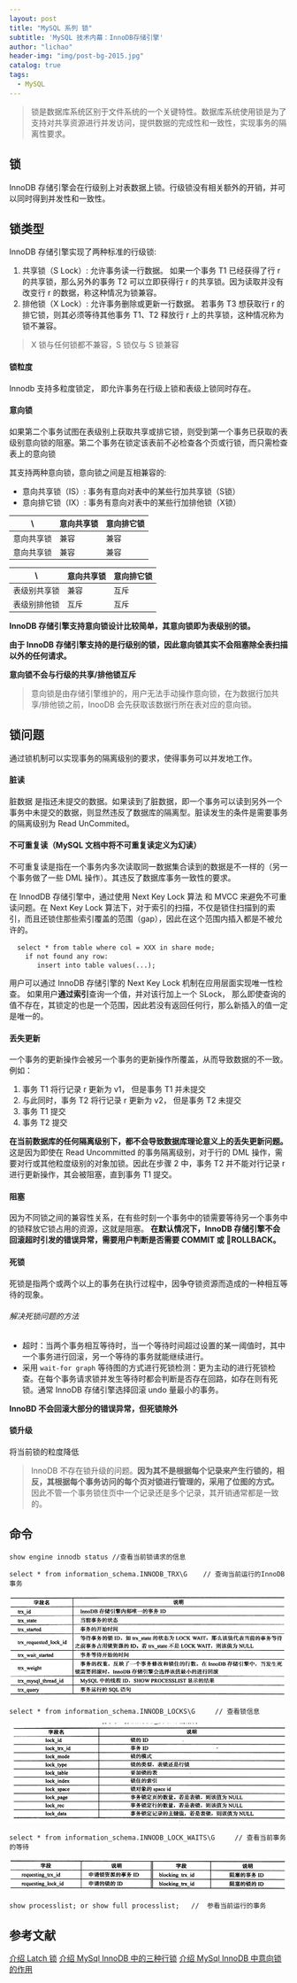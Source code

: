 ```yaml
---
layout: post
title: "MySQL 系列 锁"
subtitle: 'MySQL 技术内幕：InnoDB存储引擎'
author: "lichao"
header-img: "img/post-bg-2015.jpg"
catalog: true
tags:
  - MySQL
---
```


> 锁是数据库系统区别于文件系统的一个关键特性。数据库系统使用锁是为了支持对共享资源进行并发访问，提供数据的完成性和一致性，实现事务的隔离性要求。


## 锁
InnoDB 存储引擎会在行级别上对表数据上锁。行级锁没有相关额外的开销，并可以同时得到并发性和一致性。

## 锁类型
InnoDB 存储引擎实现了两种标准的行级锁: 
1. 共享锁（S Lock）: 允许事务读一行数据。 如果一个事务 T1 已经获得了行 r 的共享锁，那么另外的事务 T2 可以立即获得行 r 的共享锁。因为读取并没有改变行 r 的数据，称这种情况为锁兼容。
2. 排他锁（X Lock）: 允许事务删除或更新一行数据。 若事务 T3 想获取行 r 的排它锁，则其必须等待其他事务 T1、T2 释放行 r 上的共享锁，这种情况称为锁不兼容。

> X 锁与任何锁都不兼容，S 锁仅与 S 锁兼容

#### 锁粒度
Innodb 支持多粒度锁定， 即允许事务在行级上锁和表级上锁同时存在。

#### 意向锁
如果第二个事务试图在表级别上获取共享或排它锁，则受到第一个事务已获取的表级别意向锁的阻塞。第二个事务在锁定该表前不必检查各个页或行锁，而只需检查表上的意向锁

其支持两种意向锁，意向锁之间是互相兼容的: 
* 意向共享锁（IS）: 事务有意向对表中的某些行加共享锁（S锁）
* 意向排它锁（IX）: 事务有意向对表中的某些行加排他锁（X锁）


|     \     | 意向共享锁 | 意向排它锁 |
|  -----    |    ----  |  ----  |
| 意向共享锁  |   兼容   |   兼容  |
| 意向共享锁 |    兼容   |   兼容  |


|     \     | 意向共享锁 | 意向排它锁 |
|  -----    |    ----  |  ----  |
| 表级别共享锁  |   兼容   |   互斥  |
| 表级别排他锁 |    互斥   |   互斥  |

**InnoDB 存储引擎支持意向锁设计比较简单，其意向锁即为表级别的锁。** 

**由于 InnoDB 存储引擎支持的是行级别的锁，因此意向锁其实不会阻塞除全表扫描以外的任何请求。**

**意向锁不会与行级的共享/排他锁互斥**

> 意向锁是由存储引擎维护的，用户无法手动操作意向锁，在为数据行加共享/排他锁之前，InooDB 会先获取该数据行所在表对应的意向锁。
## 锁问题
通过锁机制可以实现事务的隔离级别的要求，使得事务可以并发地工作。

#### 脏读
脏数据 是指还未提交的数据。如果读到了脏数据，即一个事务可以读到另外一个事务中未提交的数据，则显然违反了数据库的隔离型。脏读发生的条件是需要事务的隔离级别为 Read UnCommited。

#### 不可重复读（MySQL 文档中将不可重复读定义为幻读）
不可重复读是指在一个事务内多次读取同一数据集合读到的数据是不一样的（另一个事务做了一些 DML 操作）。其违反了数据库事务一致性的要求。

在 InnodDB 存储引擎中，通过使用 Next Key Lock 算法 和 MVCC 来避免不可重读问题。在 Next Key Lock 算法下，对于索引的扫描，不仅是锁住扫描到的索引，而且还锁住那些索引覆盖的范围（gap），因此在这个范围内插入都是不被允许的。
```  
  select * from table where col = XXX in share mode;      
    if not found any row:     
       insert into table values(...);      
```

用户可以通过 InnoDB 存储引擎的 Next Key Lock 机制在应用层面实现唯一性检查。 如果用户**通过索引**查询一个值，并对该行加上一个 SLock， 那么即使查询的值不存在，其锁定的也是一个范围，因此若没有返回任何行，那么新插入的值一定是唯一的。
#### 丢失更新
一个事务的更新操作会被另一个事务的更新操作所覆盖，从而导致数据的不一致。例如：
1. 事务 T1 将行记录 r 更新为 v1， 但是事务 T1 并未提交
2. 与此同时，事务 T2 将行记录 r 更新为 v2， 但是事务 T2 未提交
3. 事务 T1 提交
4. 事务 T2 提交

**在当前数据库的任何隔离级别下，都不会导致数据库理论意义上的丢失更新问题。** 这是因为即使在 Read Uncommitted 的事务隔离级别，对于行的 DML 操作，需要对行或其他粒度级别的对象加锁。因此在步骤 2 中，事务 T2 并不能对行记录 r 进行更新操作，其会被阻塞，直到事务 T1 提交。

#### 阻塞
因为不同锁之间的兼容性关系，在有些时刻一个事务中的锁需要等待另一个事务中的锁释放它锁占用的资源，这就是阻塞。
**在默认情况下，InnoDB 存储引擎不会回滚超时引发的错误异常，需要用户判断是否需要 COMMIT 或 ROLLBACK。**

#### 死锁
死锁是指两个或两个以上的事务在执行过程中，因争夺锁资源而造成的一种相互等待的现象。   

###### 解决死锁问题的方法
* 超时：当两个事务相互等待时，当一个等待时间超过设置的某一阈值时，其中一个事务进行回滚，另一个等待的事务就能继续进行。
* 采用 `wait-for graph` 等待图的方式进行死锁检测：更为主动的进行死锁检查。在每个事务请求锁并发生等待时都会判断是否存在回路，如存在则有死锁。通常 InnoDB 存储引擎选择回滚 undo 量最小的事务。

**InnoBD 不会回滚大部分的错误异常，但死锁除外**

#### 锁升级
将当前锁的粒度降低

> InnoDB 不存在锁升级的问题。**因为其不是根据每个记录来产生行锁的，相反，其根据每个事务访问的每个页对锁进行管理的，采用了位图的方式。** 因此不管一个事务锁住页中一个记录还是多个记录，其开销通常都是一致的。

## 命令
```
show engine innodb status //查看当前锁请求的信息
```

```
select * from information_schema.INNODB_TRX\G    // 查询当前运行的InnoDB事务
```
![存储概览](/img/mysql/rax.png)

```
select * from information_schema.INNODB_LOCKS\G     // 查看锁信息
```
![存储概览](/img/mysql/lock_rac.png)

```
select * from information_schema.INNODB_LOCK_WAITS\G     // 查看当前事务的等待
```
![存储概览](/img/mysql/lock_wait.png)

```
show processlist; or show full processlist;   //  参看当前运行的事务
```
## 参考文献
[介绍 Latch 锁](https://www.cnblogs.com/geaozhang/p/7287108.html)
[介绍 MySql InnoDB 中的三种行锁](https://juejin.cn/post/6844903666420285454)
[介绍 MySql InnoDB 中意向锁的作用](https://juejin.cn/post/6844903666332368909)